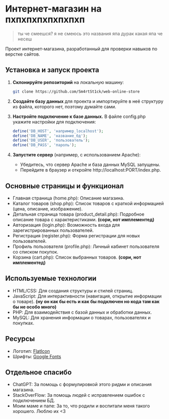 # Интернет-магазин на пхпхпхпхпхпхпхп
> ты че смеешся?
> я не смеюсь это названия япа дурак
> какая япа че несеш

Проект интернет-магазина, разработанный для проверки навыков по верстке сайтов.


## Установка и запуск проекта

1. **Склонируйте репозиторий** на локальную машину:
    ```bash
   git clone https://github.com/Sm4rtSt1ck/web-online-store

2. **Создайте базу данных** для проекта и импортируйте в неё структуру из файла, которого нет, поэтому думайте сами.

3. **Настройте подключение к базе данных.** В файле config.php укажите настройки для подключения:
    ```php
    define('DB_HOST', 'например_localhost');
    define('DB_NAME', 'название_бд');
    define('DB_USER', 'пользователь');
    define('DB_PASS', 'пароль');

4. **Запустите сервер** (например, с использованием Apache):
    - Убедитесь, что сервер Apache и база данных MySQL запущены.
    - Перейдите в браузер и откройте http://localhost:PORT/index.php.


## Основные страницы и функционал
- Главная страница (home.php): Описание магазина.
- Каталог товаров (shop.php): Список товаров с краткой информацией (цена, описание, изображение).
- Детальная страница товара (product_detail.php): Подробное описание товара с характеристиками. **(сори, нот имплементед)**
- Авторизация (login.php): Возможность входа для зарегистрированных пользователей.
- Регистрация (register.php): Форма регистрации для новых пользователей.
- Профиль пользователя (profile.php): Личный кабинет пользователя со списком покупок.
- Корзина (cart.php): Список выбранных товаров. **(сори, нот имплементед)**

## Используемые технологии
- HTML/CSS: Для создания структуры и стилей страниц.
- JavaScript: Для интерактивности (навигация, открытие информации о товаре). **(ну он как бы есть и как бы подключен но кода там как бы не особо много)**
- PHP: Для взаимодействия с базой данных и обработки данных.
- MySQL: Для хранения информации о товарах, пользователях и покупках.

## Ресурсы
- Логотип: [FlatIcon](https://www.flaticon.com/free-icon/beaver_2611873)
- Шрифты: [Google Fonts](https://fonts.google.com)

## Отдельное спасибо
- ChatGPT: За помощь с формулировкой этого ридми и описания магазина.
- StackOverFlow: За помощь людей с исправлением ошибок с подключением БД.
- Моим маме и папе: За то, что родили и воспитали меня такого хорошего. Люблю их <3
